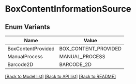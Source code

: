 # BoxContentInformationSource

## Enum Variants

| Name | Value |
|---- | -----|
| BoxContentProvided | BOX_CONTENT_PROVIDED |
| ManualProcess | MANUAL_PROCESS |
| Barcode2D | BARCODE_2D |


[[Back to Model list]](../README.md#documentation-for-models) [[Back to API list]](../README.md#documentation-for-api-endpoints) [[Back to README]](../README.md)


